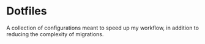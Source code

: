 # Dotfiles

A collection of configurations meant to speed up my workflow,
in addition to reducing the complexity of migrations.

